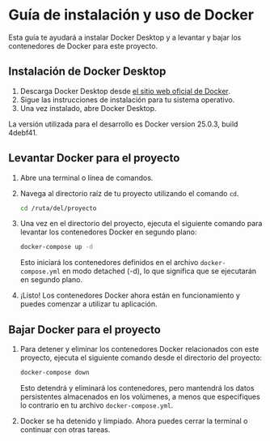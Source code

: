 # Guía de instalación y uso de Docker

Esta guía te ayudará a instalar Docker Desktop y a levantar y bajar los contenedores de Docker para este proyecto.

## Instalación de Docker Desktop

1. Descarga Docker Desktop desde [el sitio web oficial de Docker](https://www.docker.com/products/docker-desktop).
2. Sigue las instrucciones de instalación para tu sistema operativo.
3. Una vez instalado, abre Docker Desktop.

La versión utilizada para el desarrollo es Docker version 25.0.3, build 4debf41.

## Levantar Docker para el proyecto

1. Abre una terminal o línea de comandos.
2. Navega al directorio raíz de tu proyecto utilizando el comando `cd`.

    ```bash
    cd /ruta/del/proyecto
    ```

3. Una vez en el directorio del proyecto, ejecuta el siguiente comando para levantar los contenedores Docker en segundo plano:

    ```bash
    docker-compose up -d
    ```

    Esto iniciará los contenedores definidos en el archivo `docker-compose.yml` en modo detached (-d), lo que significa que se ejecutarán en segundo plano.

4. ¡Listo! Los contenedores Docker ahora están en funcionamiento y puedes comenzar a utilizar tu aplicación.

## Bajar Docker para el proyecto

1. Para detener y eliminar los contenedores Docker relacionados con este proyecto, ejecuta el siguiente comando desde el directorio del proyecto:

    ```bash
    docker-compose down
    ```

    Esto detendrá y eliminará los contenedores, pero mantendrá los datos persistentes almacenados en los volúmenes, a menos que especifiques lo contrario en tu archivo `docker-compose.yml`.

2. Docker se ha detenido y limpiado. Ahora puedes cerrar la terminal o continuar con otras tareas.